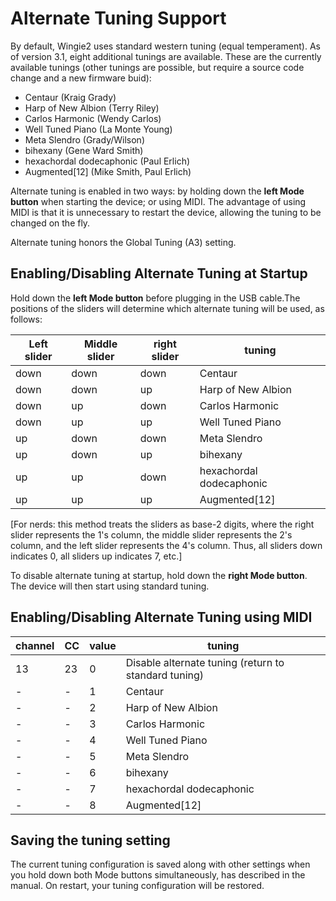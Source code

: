 # Alternate Tuning Support

By default, Wingie2 uses standard western tuning (equal temperament). As of version 3.1, eight additional tunings are available. These are the currently available tunings (other tunings are possible, but require a source code change and a new firmware buid):

 * Centaur (Kraig Grady)
 * Harp of New Albion (Terry Riley)
 * Carlos Harmonic (Wendy Carlos)
 * Well Tuned Piano (La Monte Young)
 * Meta Slendro (Grady/Wilson)
 * bihexany (Gene Ward Smith)
 * hexachordal dodecaphonic (Paul Erlich) 
 * Augmented[12] (Mike Smith, Paul Erlich)

 Alternate tuning is enabled in two ways: by holding down the **left Mode button** when starting the device; or using MIDI. The advantage of using MIDI is that it is unnecessary to restart the device, allowing the tuning to be changed on the fly.

 Alternate tuning honors the Global Tuning (A3) setting.

 ## Enabling/Disabling Alternate Tuning at Startup

 Hold down the **left Mode button** before plugging in the USB cable.The positions of the sliders will determine which alternate tuning will be used, as follows:

 | Left slider | Middle slider| right slider| tuning |
 |---|---|---|---|
 | down | down | down | Centaur |
 | down | down | up| Harp of New Albion |
 | down | up | down | Carlos Harmonic |
 | down | up | up | Well Tuned Piano |
 | up | down | down| Meta Slendro |
 | up | down | up | bihexany |
 | up | up | down | hexachordal dodecaphonic |
 | up | up | up | Augmented[12] |

 [For nerds: this method treats the sliders as base-2 digits, where the right slider represents the 1's column, the middle slider represents the 2's column, and the left slider represents the 4's column. Thus, all sliders down indicates 0, all sliders up indicates 7, etc.]

 To disable alternate tuning at startup, hold down the **right Mode button**. The device will then start using standard tuning.

 ## Enabling/Disabling Alternate Tuning using MIDI

 | channel| CC| value| tuning|
 | --- | ---| --- | --- |
 | 13 | 23 | 0 | Disable alternate tuning (return to standard tuning) |
 |-|-|1| Centaur |
 |-|-|2| Harp of New Albion |
 |-|-|3| Carlos Harmonic |
 |-|-|4| Well Tuned Piano |
 |-|-|5| Meta Slendro |
 |-|-|6| bihexany |
 |-|-|7| hexachordal dodecaphonic |
 |-|-|8| Augmented[12] |

## Saving the tuning setting

The current tuning configuration is saved along with other settings when you hold down both Mode buttons simultaneously, has described in the manual. On restart, your tuning configuration will be restored.